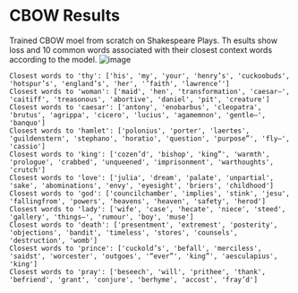 # CBOW Results 
Trained CBOW moel from scratch on Shakespeare Plays. Th esults show loss and 10 common words associated with their closest context words according to the model. 
![image](https://github.com/user-attachments/assets/abb10474-fb1c-41f7-96ef-f96a3096902f)

```
Closest words to 'thy': ['his', 'my', 'your', 'henry’s', 'cuckoobuds', 'hotspur’s', 'england’s', 'her', '’faith', 'lawrence’']
Closest words to 'woman': ['maid', 'hen', 'transformation', 'caesar—', 'caitiff', 'treasonous', 'abortive', 'daniel', 'pit', 'creature']
Closest words to 'caesar': ['antony', 'enobarbus', 'cleopatra', 'brutus', 'agrippa', 'cicero', 'lucius', 'agamemnon', 'gentle—', 'banquo']
Closest words to 'hamlet': ['polonius', 'porter', 'laertes', 'guildenstern', 'stephano', 'horatio', 'question', 'purpose”', 'fly—', 'cassio']
Closest words to 'king': ['cozen’d', 'bishop', 'king”', 'warmth', 'prologue', 'crabbed', 'unqueened', 'imprisonment', 'warthoughts', 'crutch']
Closest words to 'love': ['julia', 'dream', 'palate', 'unpartial', 'sake', 'abominations', 'envy', 'eyesight', 'briers', 'childhood']
Closest words to 'god': ['councilchamber', 'implies', 'stink', 'jesu', 'fallingfrom', 'powers', 'heavens', 'heaven', 'safety', 'herod']
Closest words to 'lady': ['wife', 'case', 'hecate', 'niece', 'steed', 'gallery', 'things—', 'rumour', 'boy', 'muse']
Closest words to 'death': ['presentment', 'extremest', 'posterity', 'objections', 'bandit', 'timeless', 'stores', 'counsels', 'destruction', 'womb']
Closest words to 'prince': ['cuckold’s', 'befall', 'merciless', 'saidst', 'worcester', 'outgoes', '“ever”', 'king”', 'aesculapius', 'king']
Closest words to 'pray': ['beseech', 'will', 'prithee', 'thank', 'befriend', 'grant', 'conjure', 'berhyme', 'accost', 'fray’d']
```

